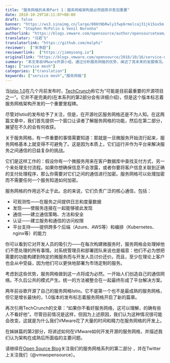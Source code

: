 ```yaml
---
title: "服务网格的未来Part 1：服务网格架构是必然趋势并愈加重要"
date: 2018-10-29T16:11:07+08:00
draft: false
banner: "https://ws3.sinaimg.cn/large/006tNbRwly1fwp6rmelcaj31jk15ox5m.jpg"
author: "Stephen McPolin & Venil Noronha"
authorlink: "https://blogs.vmware.com/opensource/author/opensourceteam/"
translator: "马若飞"
translatorlink: "https://github.com/malphi"
reviewer:  ["宋净超"]
reviewerlink:  ["https://jimmysong.io"]
originallink: "https://blogs.vmware.com/opensource/2018/10/16/service-mesh-architectures-inevitable/"
summary: "本文来自VMware开源小组，通过分析服务网格的优势，阐述了其未来的发展情况。"
tags: ["service mesh"]
categories: ["translation"]
keywords: ["service mesh","服务网格"]
---
```


当[Istio 1.0](https://istio.io/)在几个月前发布时，[TechCrunch](https://techcrunch.com/2018/07/31/the-open-source-istio-service-mesh-for-microservices-hits-version-1-0/)称它为“可能是目前最重要的开源项目之一”。它并不是完美的(在本系列的第2部分会有详细介绍)，但是这个版本标志着服务网格架构开发的一个重要里程碑。

尽管对Istio的发布给予了关注，但是，在开源社区服务网格还是不为人知。在这两篇文章中，我们首先提供一个窗口让读者了解服务网格的功能，然后在第二部分，展望在不久的会有何收获。

关于服务网格，有一件重要的事情需要知道：那就是一旦微服务开始流行起来，服务网格基本上就变得不可避免了。这是因为本质上，它们运行并作为平台来解决服务之间通信的日益复杂的挑战。

它们是这样工作的：假设你有一个微服务用来在客户数据库中查找支付方式，另一个来处理支付流程。如果你想确保信息不会泄露，或者你要将客户信息关联到正确的支付处理程序，那么你需要对它们之间的通信进行加密。服务网格可以处理加密而不需要任何一个服务知道如何加密。

服务网格的作用远不止于此。总的来说，它们负责广泛的核心通信，包括：

- 可观测性——在服务之间提供日志和度量数据
- 发现——使服务连接在一起能够彼此发现
- 通信——建立通信策略、方法和安全
- 认证——建立服务和通信的访问权限
- 平台支持——提供跨多个后端（Azure、AWS等）和编排（Kubernetes、nginx等）的能力

你可以看到它对开发人员的吸引力——在每次构建微服务时，服务网格会处理掉他们不愿处理的所有事情。对系统管理员和部署团队来说也是福音：他们不必为想把需要的功能构建到特定的微服务而与开发人员讨价还价。而且，至少在理论上客户也会从中受益，因为他们可以更快地部署为市场定制的服务。

考虑到这些优势，服务网格做到这一点将成为必然。一开始人们创造自己的通信网络。不久后公共的模式产生。统一的方法被整合在一起最终形成了平台解决方案。

两年前谷歌开源了自己的服务网格Istio。它不是第一个也不是最成熟的服务网格，但它是增长最快的，1.0版本的发布标志着服务网格开启了新的篇章。

再次引用TechCrunch的文章：“如果你不看好服务网络，这可以理解，的确有些人不看好他”。尽管目前情况是这样，但因为上述原因，我们认为这种情况很可能会改变。这就是为什么我们VMware花了大量的时间和精力在服务网格的开发上。

在姊妹篇的第2部分，将讲述如何在VMware如何开发开源的服务网格，并描述我们认为架构在成熟后所面临的主要问题。

请继续在[Open Source Blog](https://blogs.vmware.com/opensource/)关注我们的服务网格系列的第二部分 ，并在Twitter上关注我们（@vmwopensource）。